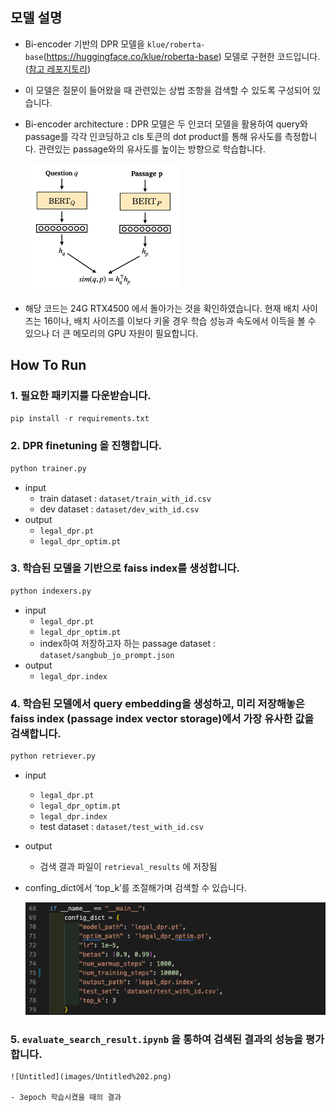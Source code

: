 
## 모델 설명

- Bi-encoder 기반의  DPR 모델을 `klue/roberta-base`(https://huggingface.co/klue/roberta-base) 모델로 구현한 코드입니다. ([참고 레포지토리](https://github.com/TmaxEdu/KorDPR))
- 이 모델은 질문이 들어왔을 때 관련있는 상법 조항을 검색할 수 있도록 구성되어 있습니다.
- Bi-encoder architecture : DPR 모델은 두 인코더 모델을 활용하여 query와 passage를 각각 인코딩하고 cls 토큰의 dot product를 통해 유사도를 측정합니다. 관련있는 passage와의 유사도를 높이는 방향으로 학습합니다.
    
    ![Untitled](images/Untitled.png)
    
- 해당 코드는 24G RTX4500 에서 돌아가는 것을 확인하였습니다. 현재 배치 사이즈는 16이나, 배치 사이즈를 이보다 키울 경우 학습 성능과 속도에서 이득을 볼 수 있으나  더 큰 메모리의 GPU 자원이 필요합니다.

## How To Run

### 1. 필요한 패키지를 다운받습니다.

```python
pip install -r requirements.txt
```

### 2. DPR finetuning 을 진행합니다. 

```python
python trainer.py
```

- input
    - train dataset : `dataset/train_with_id.csv`
    - dev dataset : `dataset/dev_with_id.csv`
- output
    - `legal_dpr.pt`
    - `legal_dpr_optim.pt`

### 3. 학습된 모델을 기반으로 faiss index를 생성합니다.

```python
python indexers.py
```

- input
    - `legal_dpr.pt`
    - `legal_dpr_optim.pt`
    - index하여 저장하고자 하는 passage dataset : `dataset/sangbub_jo_prompt.json`
- output
    - `legal_dpr.index`

### 4. 학습된 모델에서 query embedding을 생성하고, 미리 저장해놓은 faiss index (passage index vector storage)에서 가장 유사한 값을 검색합니다.

```python
python retriever.py
```

- input
    - `legal_dpr.pt`
    - `legal_dpr_optim.pt`
    - `legal_dpr.index`
    - test dataset : `dataset/test_with_id.csv`
- output
    - 검색 결과 파일이 `retrieval_results` 에 저장됨
- confing_dict에서 ‘top_k’를 조절해가며 검색할 수 있습니다.
    
    ![Untitled](images/Untitled%201.png)
    

### 5. `evaluate_search_result.ipynb` 을 통하여 검색된 결과의 성능을 평가합니다. 
    
    ![Untitled](images/Untitled%202.png)
    
    - 3epoch 학습시켰을 때의 결과